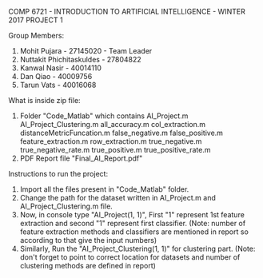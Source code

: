 COMP 6721 - INTRODUCTION TO ARTIFICIAL INTELLIGENCE - WINTER 2017
PROJECT 1

Group Members:
1. Mohit Pujara 		- 27145020 	- Team Leader
2. Nuttakit Phichitaskuldes 	- 27804822
3. Kanwal Nasir 		- 40014110
4. Dan Qiao 			- 40009756
5. Tarun Vats 			- 40016068

What is inside zip file:
1. Folder "Code_Matlab" which contains
	AI_Project.m
	AI_Project_Clustering.m
	all_accuracy.m
	col_extraction.m
	distanceMetricFuncation.m
	false_negative.m
	false_positive.m
	feature_extraction.m
	row_extraction.m
	true_negative.m
	true_negative_rate.m
	true_positive.m
	true_positive_rate.m
2. PDF Report file "Final_AI_Report.pdf"

Instructions to run the project:
1. Import all the files present in "Code_Matlab" folder.
2. Change the path for the dataset written in AI_Project.m and AI_Project_Clustering.m file.
3. Now, in console type "AI_Project(1, 1)", First "1" represent 1st feature extraction and second "1" represent first classifier. (Note: number of feature extraction methods and classifiers are mentioned in report so according to that give the input numbers)
4. Similarly, Run the "AI_Project_Clustering(1, 1)" for clustering part. (Note: don't forget to point to correct location for datasets and number of clustering methods are defined in report)
